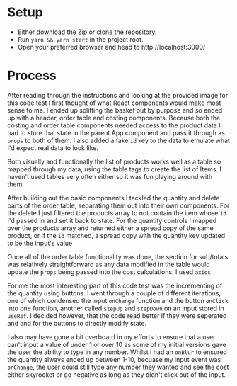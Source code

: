 # Setup
 
* Either download the Zip or clone the repository.
* Run `yarn && yarn start` in the project root.
* Open your preferred browser and head to http://localhost:3000/
 
# Process
 
After reading through the instructions and looking at the provided image for this code test I first thought of what React components would make most sense to me. I ended up splitting the basket out by purpose and so ended up with a header, order table and costing components. Because both the costing and order table components needed access to the product data I had to store that state in the parent App component and pass it through as `props` to both of them. I also added a fake `id` key to the data to emulate what I'd expect real data to look like.
 
Both visually and functionally the list of products works well as a table so mapped through my data, using the table tags to create the list of Items. I haven't used tables very often either so it was fun playing around with them.
 
After building out the basic components I tackled the quantity and delete parts of the order table, separating them out into their own components. For the delete I just filtered the products array to not contain the item whose `id` I'd passed in and set it back to state. For the quantity controls I mapped over the products array and returned either a spread copy of the same product, or if the `id` matched, a spread copy with the quantity key updated to be the input's value
 
Once all of the order table functionality was done, the section for sub/totals was relatively straightforward as any data modified in the table would update the `props` being passed into the cost calculations. I used `axios`
 
For me the most interesting part of this code test was the incrementing of the quantity using buttons. I went through a couple of different iterations, one of which condensed the input `onChange` function and the button `onClick` into one function, another called `stepUp` and `stepDown` on an input stored in `useRef`. I decided however, that the code read better if they were seperated and and for the buttons to directly modify state. 

I also may have gone a bit overboard in my efforts to ensure that a user can't input a value of under 1 or over 10 as some of my initial versions gave the user the ability to type in any number. Whilst I had an `onBlur` to ensured the quantity always ended up between 1-10, becuase my input event was `onChange`, the user could still type any number they wanted and see the cost either skyrocket or go negative as long as they didn't click out of the input.